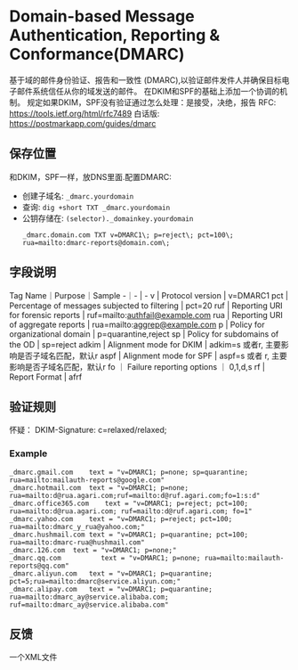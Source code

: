 # Domain-based Message Authentication, Reporting & Conformance(DMARC)
基于域的邮件身份验证、报告和一致性 (DMARC),以验证邮件发件人并确保目标电子邮件系统信任从你的域发送的邮件。
在DKIM和SPF的基础上添加一个协调的机制。
规定如果DKIM，SPF没有验证通过怎么处理：是接受，决绝，报告
RFC: https://tools.ietf.org/html/rfc7489
白话版: https://postmarkapp.com/guides/dmarc
## 保存位置
和DKIM，SPF一样，放DNS里面.配置DMARC:
- 创建子域名: `_dmarc.yourdomain`
- 查询: `dig +short TXT _dmarc.yourdomain`
- 公钥存储在: `(selector)._domainkey.yourdomain`
    ```
    _dmarc.domain.com TXT v=DMARC1\; p=reject\; pct=100\; rua=mailto:dmarc-reports@domain.com\;
    ```
## 字段说明
Tag Name｜Purpose｜Sample
-｜- | - 
v   |   Protocol version   |   v=DMARC1
pct   |   Percentage of messages subjected to filtering   |   pct=20
ruf   |   Reporting URI for forensic reports   |   ruf=mailto:authfail@example.com
rua   |   Reporting URI of aggregate reports   |   rua=mailto:aggrep@example.com
p   |   Policy for organizational domain   |   p=quarantine,reject
sp   |   Policy for subdomains of the OD   |   sp=reject
adkim   |   Alignment mode for DKIM   |   adkim=s 或者r, 主要影响是否子域名匹配，默认r
aspf   |   Alignment mode for SPF   |   aspf=s 或者 r, 主要影响是否子域名匹配，默认r
fo  ｜  Failure reporting options   ｜  0,1,d,s
rf  |   Report Format   |   afrf
## 验证规则
怀疑： DKIM-Signature: c=relaxed/relaxed;
### Example
```
_dmarc.gmail.com	text = "v=DMARC1; p=none; sp=quarantine; rua=mailto:mailauth-reports@google.com"
_dmarc.hotmail.com	text = "v=DMARC1; p=none; rua=mailto:d@rua.agari.com;ruf=mailto:d@ruf.agari.com;fo=1:s:d"
_dmarc.office365.com	text = "v=DMARC1; p=reject; pct=100; rua=mailto:d@rua.agari.com; ruf=mailto:d@ruf.agari.com; fo=1"
_dmarc.yahoo.com	text = "v=DMARC1; p=reject; pct=100; rua=mailto:dmarc_y_rua@yahoo.com;"
_dmarc.hushmail.com	text = "v=DMARC1; p=quarantine; pct=100; rua=mailto:dmarc-rua@hushmail.com"
_dmarc.126.com	text = "v=DMARC1; p=none;"
_dmarc.qq.com	       text = "v=DMARC1; p=none; rua=mailto:mailauth-reports@qq.com"
_dmarc.aliyun.com	text = "v=DMARC1; p=quarantine; pct=5;rua=mailto:dmarc@service.aliyun.com;"
_dmarc.alipay.com	text = "v=DMARC1; p=quarantine; rua=mailto:dmarc_ay@service.alibaba.com; ruf=mailto:dmarc_ay@service.alibaba.com"
```
## 反馈
一个XML文件